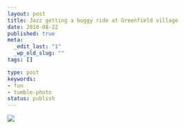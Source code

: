 ```yaml
---
layout: post
title: Jazz getting a buggy ride at Greenfield village
date: 2010-08-22
published: true
meta:
  _edit_last: "1"
  _wp_old_slug: ""
tags: []

type: post
keywords:
- fun
- tumble-photo
status: publish
---
```

[![](http://liblab.net/andyeick/files/2010/08/photo-1-300x224.jpg)](http://liblab.net/andyeick/blog/2010/08/22/jazz-getting-a-buggy-ride-at-greenfield-village-2/back-camera-7/)
